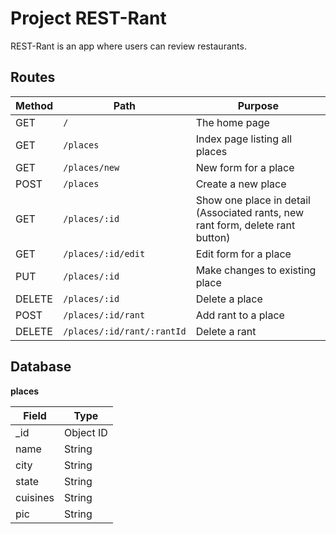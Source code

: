 # Project REST-Rant

REST-Rant is an app where users can review restaurants.

## Routes

| Method | Path | Purpose |
| ------ | ------------------------------------- | ----------------------------- |
| GET | `/` | The home page |
| GET | `/places` | Index page listing all places |
| GET | `/places/new` | New form for a place |
| POST | `/places` | Create a new place |
| GET | `/places/:id` | Show one place in detail (Associated rants, new rant form, delete rant button) |
| GET | `/places/:id/edit` | Edit form for a place |
| PUT | `/places/:id` | Make changes to existing place |
| DELETE | `/places/:id` | Delete a place |
| POST | `/places/:id/rant` | Add rant to a place |
| DELETE | `/places/:id/rant/:rantId` | Delete a rant |

## Database

**places** 

| Field | Type |
| ---------- | ------------ |
| _id | Object ID |
| name | String |
| city | String |
| state | String |
| cuisines | String |
| pic | String |v